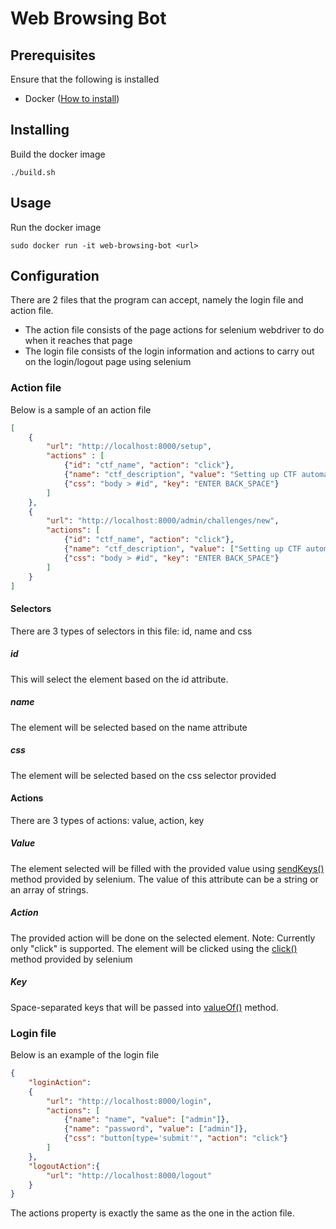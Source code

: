 # Web Browsing Bot

## Prerequisites
Ensure that the following is installed
* Docker ([How to install](https://docs.docker.com/install/ "https://docs.docker.com/install/"))

## Installing
Build the docker image
```console
./build.sh
```

## Usage
Run the docker image
```console
sudo docker run -it web-browsing-bot <url>
```

## Configuration
There are 2 files that the program can accept, namely the login file and action file.
* The action file consists of the page actions for selenium webdriver to do when it reaches that page
* The login file consists of the login information and actions to carry out on the login/logout page using selenium

### Action file
Below is a sample of an action file
```json
[
    {
        "url": "http://localhost:8000/setup",
        "actions" : [
            {"id": "ctf_name", "action": "click"},
            {"name": "ctf_description", "value": "Setting up CTF automatically"},
            {"css": "body > #id", "key": "ENTER BACK_SPACE"}
        ]
    },
    {
        "url": "http://localhost:8000/admin/challenges/new",
        "actions": [
            {"id": "ctf_name", "action": "click"},
            {"name": "ctf_description", "value": ["Setting up CTF automatically", "Text #2"]},
            {"css": "body > #id", "key": "ENTER BACK_SPACE"}
        ]
    }
]
```
#### Selectors
There are 3 types of selectors in this file: id, name and css
##### id
This will select the element based on the id attribute.

##### name
The element will be selected based on the name attribute

##### css
The element will be selected based on the css selector provided

#### Actions
There are 3 types of actions: value, action, key
##### Value
The element selected will be filled with the provided value using [sendKeys()](https://selenium.dev/selenium/docs/api/java/org/openqa/selenium/WebElement.html#sendKeys-java.lang.CharSequence...- "sendKeys() documentation") method provided by selenium. The value of this attribute can be a string or an array of strings.

##### Action
The provided action will be done on the selected element.
Note: Currently only "click" is supported. The element will be clicked using the [click()](https://selenium.dev/selenium/docs/api/java/org/openqa/selenium/WebElement.html#click-- "click() documentation" ) method provided by selenium

##### Key
Space-separated keys that will be passed into [valueOf()](https://selenium.dev/selenium/docs/api/java/org/openqa/selenium/Keys.html#valueOf-java.lang.String-) method.

### Login file
Below is an example of the login file
```json
{
    "loginAction": 
    {
        "url": "http://localhost:8000/login",
        "actions": [
            {"name": "name", "value": ["admin"]},
            {"name": "password", "value": ["admin"]},
            {"css": "button[type='submit'", "action": "click"}
        ]
    },
    "logoutAction":{
        "url": "http://localhost:8000/logout"
    }
}
```
The actions property is exactly the same as the one in the action file. 
